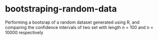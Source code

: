 # bootstraping-random-data
Performing a bootsrap of a random dataset generated using R, and comparing the confidence intervals of two set with length n = 100 and n = 10000 respectively
